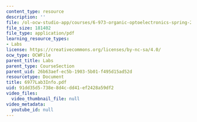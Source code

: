 ```yaml
---
content_type: resource
description: ''
file: /ol-ocw-studio-app/courses/6-973-organic-optoelectronics-spring-2003/91dd35d5738e8d4cdd41ef2428a59df2_6977Lab3Info.pdf
file_size: 181402
file_type: application/pdf
learning_resource_types:
- Labs
license: https://creativecommons.org/licenses/by-nc-sa/4.0/
ocw_type: OCWFile
parent_title: Labs
parent_type: CourseSection
parent_uid: 26b63aef-ec5b-1903-5b01-f495d15ad52d
resourcetype: Document
title: 6977Lab3Info.pdf
uid: 91dd35d5-738e-8d4c-dd41-ef2428a59df2
video_files:
  video_thumbnail_file: null
video_metadata:
  youtube_id: null
---
```

